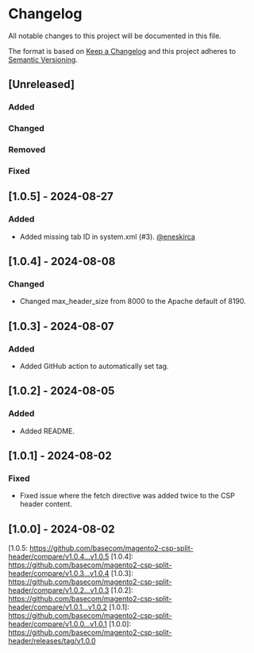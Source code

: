# Changelog

All notable changes to this project will be documented in this file.

The format is based on [Keep a Changelog](http://keepachangelog.com/en/1.1.0/)
and this project adheres to [Semantic Versioning](http://semver.org/spec/v2.0.0.html).

## [Unreleased]

### Added

### Changed

### Removed

### Fixed

## [1.0.5] - 2024-08-27

### Added

- Added missing tab ID in system.xml (#3). [@eneskirca](https://github.com/eneskirca)

## [1.0.4] - 2024-08-08

### Changed

- Changed max_header_size from 8000 to the Apache default of 8190.

## [1.0.3] - 2024-08-07

### Added

- Added GitHub action to automatically set tag.

## [1.0.2] - 2024-08-05

### Added

- Added README.

## [1.0.1] - 2024-08-02

### Fixed

- Fixed issue where the fetch directive was added twice to the CSP header content.

## [1.0.0] - 2024-08-02

[1.0.5: https://github.com/basecom/magento2-csp-split-header/compare/v1.0.4...v1.0.5
[1.0.4]: https://github.com/basecom/magento2-csp-split-header/compare/v1.0.3...v1.0.4
[1.0.3]: https://github.com/basecom/magento2-csp-split-header/compare/v1.0.2...v1.0.3
[1.0.2]: https://github.com/basecom/magento2-csp-split-header/compare/v1.0.1...v1.0.2
[1.0.1]: https://github.com/basecom/magento2-csp-split-header/compare/v1.0.0...v1.0.1
[1.0.0]: https://github.com/basecom/magento2-csp-split-header/releases/tag/v1.0.0
